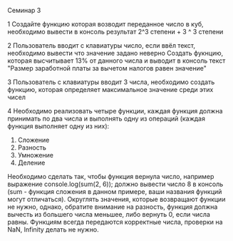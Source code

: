 Семинар 3

1 Создайте функцию которая возводит переданное число в куб, необходимо вывести в консоль результат 2^3 степени + 3 ^ 3 степени

2 Пользователь вводит с клавиатуры число, если ввёл текст, необходимо вывести что значение задано неверно
Создать фукнцию, которая высчитывает 13% от данного числа и выводит в консоль текст "Размер заработной платы за вычетом налогов равен значение"

3 Пользователь с клавиатуры вводит 3 числа, необходимо создать функцию, которая определяет максимальное значение среди этих чисел

4 Необходимо реализовать четыре функции, каждая функция должна принимать по два
числа и выполнять одну из операций (каждая функция выполняет одну из них):
1. Сложение
2. Разность
3. Умножение
4. Деление

Необходимо сделать так, чтобы функция вернула число, например выражение
console.log(sum(2, 6)); должно вывести число 8 в консоль (sum - функция
сложения в данном примере, ваши названия функций могут отличаться).
Округлять значения, которые возвращают функции не нужно, однако, обратите
внимание на разность, функция должна вычесть из большего числа меньшее, либо
вернуть 0, если числа равны. Функциям всегда передаются корректные числа, проверки на NaN, Infinity делать не нужно.